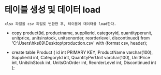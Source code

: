 # 테이블 생성 및 데이터 load
```
xlsx 파일을 csv 파일로 변환한 후, 테이블에 데이터를 load한다. 
```

* copy product(id, productname, supplierid, categoryid, quantityperunit, unitprice, unitsinstock, unitsonorder, reorderlevel, discontinued)    from 'C:\Users\hks89\Desktop\production.csv' with (format csv, header);

* create table Product
(
	id int PRIMARY KEY,
	ProductName varchar(100),
	SupplierId int,
	CategoryId int,
	QuantityPerUnit varchar(100),
	UnitPrice int,
	UnitsInStock int,
	UnitsOnOrder int,
	ReorderLevel int,
	Discontinued int
);
